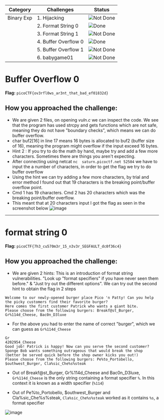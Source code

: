 | Category          | Challenges                                   | Status          |
|-|-|-|
| Binary Exp        | 1. Hijacking                             | ![Not Done](https://img.shields.io/badge/Status-Not%20Done-red) |
|                            | 2. Format String 0                               | ![Done](https://img.shields.io/badge/Status-Done-brightgreen) |
|                            | 3. Format String 1                           | ![Not Done](https://img.shields.io/badge/Status-Not%20Done-red) |
|                            | 4. Buffer Overflow 0                              |![Done](https://img.shields.io/badge/Status-Done-brightgreen) |
|                            | 5. Buffer Overflow 1                           | ![Not Done](https://img.shields.io/badge/Status-Not%20Done-red) |
|                            | 6. babygame01                         | ![Not Done](https://img.shields.io/badge/Status-Not%20Done-red) |


# Buffer Overflow 0

**Flag:** `picoCTF{ov3rfl0ws_ar3nt_that_bad_ef01832d}`

## How you approached the challenge:

- We are given 2 files, on opening *vuln.c* we can inspect the code. We see that the program has used strcpy and gets functions which are not safe, meaning they do not have "boundary checks", which means we can do buffer overflow.
- char buf2[16] in line 17 means 16 bytes is allocated to buf2 (buffer size of 16), meaning the program might overflow if the input exceed 16 bytes.
- Hint 2 : If you try to do the math by hand, maybe try and add a few more characters. Sometimes there are things you aren't expecting.
- After connecting using netcat `nc  saturn.picoctf.net 52504` we have to input the a number of characters, in order to get the flag we try to do buffer overflow
- Using the hint we can try adding a few more characters, by trial and error method I found out that 19 characters is the breaking point/buffer overflow point.
- Cmd 1 has 19 characters. Cmd 2 has 20 characters which was the breaking point/buffer overflow.
- This meant that at 20 characters input I got the flag as seen in the screenshot below
![image](https://github.com/user-attachments/assets/55e3673a-0ee2-4497-ab48-71eed1e9e24c)


---
# format string 0

**Flag:** `picoCTF{7h3_cu570m3r_15_n3v3r_SEGFAULT_dc0f36c4}`

## How you approached the challenge:


- We are given 2 hints: This is an introduction of format string vulnerabilities. "Look up "format specifiers" if you have never seen them before." 
& "Just try out the different options". We can try out the second hint to obtain the flag in 2 steps 


```
Welcome to our newly-opened burger place Pico 'n Patty! Can you help the picky customers find their favorite burger?
Here comes the first customer Patrick who wants a giant bite.
Please choose from the following burgers: Breakf@st_Burger, Gr%114d_Cheese, Bac0n_D3luxe
```

- For the above you had to enter the name of correct "burger", which we can guess as `Gr%114d_Cheese`

```
Gr                                                                                                           4202954_Cheese
Good job! Patrick is happy! Now can you serve the second customer?
Sponge Bob wants something outrageous that would break the shop (better be served quick before the shop owner kicks you out!)
Please choose from the following burgers: Pe%to_Portobello, $outhwest_Burger, Cla%sic_Che%s%steak
```

- Out of Breakf@st_Burger, Gr%114d_Cheese and Bac0n_D3luxe, `Gr%114d_Cheese` is the only string containing a format specifier `%`. In this context it is known as a width specifier (`%114`)

- Out of Pe%to_Portobello, $outhwest_Burger and Cla%sic_Che%s%steak, `Cla%sic_Che%s%steak` worked as it contains `%s`, a format specifier 
 

![image](https://github.com/user-attachments/assets/c257fe0c-111d-410e-97c7-e399ed863da5)



